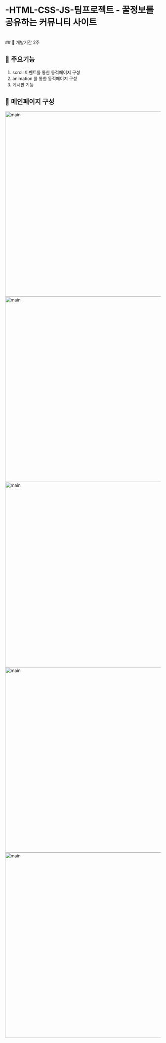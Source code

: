 # -HTML-CSS-JS-팀프로젝트 - 꿀정보를 공유하는 커뮤니티 사이트

<br/>
## 📌 개발기간
2주

## 📌 주요기능
1. scroll 이벤트를 통한 동적페이지 구성 
2. animation 를 통한 동적페이지 구성 
3. 게시판 기능 

## 📌 메인페이지 구성
<img width="600" alt="main" src="https://user-images.githubusercontent.com/107897978/228448797-a07ea299-fc97-44ef-a9b3-0c4ce630f094.PNG">
<img width="600" alt="main" src="https://user-images.githubusercontent.com/107897978/228452683-8b4e3b77-525c-46ab-ba1d-58c4507742d4.PNG">
<img width="600" alt="main" src="https://user-images.githubusercontent.com/107897978/228453029-fc818a86-1fde-47d3-91c3-5f1bdc33f147.PNG">
<img width="600" alt="main" src="https://user-images.githubusercontent.com/107897978/228453937-d6974f54-4c4d-46a3-be03-81a8be380afa.PNG">
<img width="600" alt="main" src="https://user-images.githubusercontent.com/107897978/228453947-d7c13f9c-971e-44c1-979f-68d5e1c6afa3.PNG">









